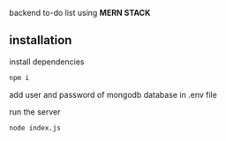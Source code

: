 backend to-do list using **MERN STACK**

## installation

install dependencies

```bash
npm i
```

add user and password of mongodb database in .env file

run the server
```bash
node index.js
```